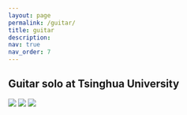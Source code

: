 ```yaml
---
layout: page
permalink: /guitar/
title: guitar
description: 
nav: true
nav_order: 7
---
```


## Guitar solo at Tsinghua University

<img src="https://pengboxiangshang.github.io/assets/img/guitar1.jpg">

<img src="https://pengboxiangshang.github.io/assets/img/guitar2.jpg">

<img src="https://pengboxiangshang.github.io/assets/img/guitar3.jpg">